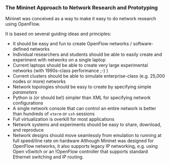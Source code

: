 ### The Mininet Approach to Network Research and Prototyping

Mininet was conceived as a way to make it easy to do network research using OpenFlow.

It is based on several guiding ideas and principles:

* It should be easy and fun to create OpenFlow networks / software-defined networks
* Individual researchers and students should be able to easily create and experiment with networks on a single laptop
* Current laptops should be able to create very large experimental networks (with 1990s-class performance ;-) )
* Current clusters should be able to simulate enterprise-class (e.g. 25,000 nodes or more) networks
* Network topologies should be easy to create by specifying simple _parameters_
* Python is (or should be!) simpler than XML for specifying network configurations
* A single network console that can control an entire network is better than hundreds of `xterm` or `ssh` sessions
* Full virtualization is overkill for most applications
* Network systems and experiments should be easy to share, download, and reproduce
* Network designs should move seamlessly from emulation to running at full speed/line rate on hardware
Although Mininet was designed for OpenFlow networks, it also supports legacy IP networking, e.g. using Open vSwitch or an !OpenFlow controller that supports standard Ethernet switching and IP routing.
